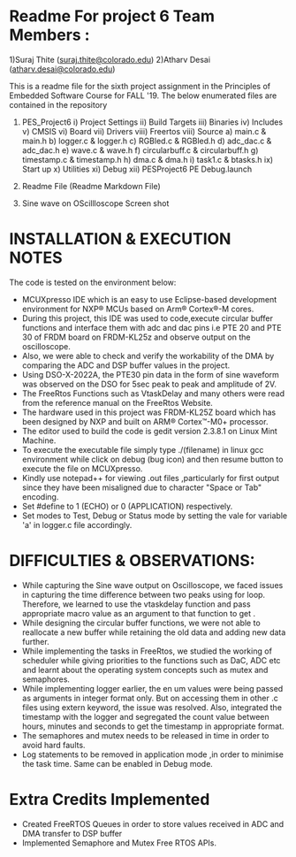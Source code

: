 # Readme For project 6 Team Members :
1)Suraj Thite (suraj.thite@colorado.edu)
2)Atharv Desai (atharv.desai@colorado.edu)

This is a readme file for the sixth project assignment in the Principles of Embedded Software Course for FALL '19. 
The below enumerated files are contained in the repository 
1) PES_Project6 
  i) Project Settings 
  ii) Build Targets 
  iii) Binaries 
  iv) Includes 
  v) CMSIS 
  vi) Board 
  vii) Drivers 
  viii) Freertos
  viii) Source
             a) main.c & main.h 
             b) logger.c & logger.h 
             c) RGBled.c & RGBled.h 
             d) adc_dac.c & adc_dac.h 
             e) wave.c & wave.h 
             f) circularbuff.c & circularbuff.h 
             g) timestamp.c  & timestamp.h
             h) dma.c & dma.h
             i) task1.c & btasks.h
ix) Start up 
x) Utilities 
xi) Debug 
xii) PESProject6 PE Debug.launch

2) Readme File (Readme Markdown File)

3) Sine wave on OScillloscope Screen shot

# INSTALLATION & EXECUTION NOTES 

The code is tested on the environment below:

* MCUXpresso IDE which is an easy to use Eclipse-based development environment for NXP® MCUs based on Arm® Cortex®-M cores.
* During this project, this IDE was used to code,execute circular buffer functions and interface them with adc and dac pins i.e PTE 20 and PTE 30 of FRDM board on FRDM-KL25z and observe output on the oscilloscope.
* Also, we were able to check and verify the workability of the DMA by comparing the ADC and DSP buffer values in the project.
* Using DSO-X-2022A, the PTE30 pin data in the form of sine waveform was observed on the DSO for 5sec peak to peak and amplitude of 2V. 
* The FreeRtos Functions such as VtaskDelay and many others were read from the reference manual on the FreeRtos Website.
* The hardware used in this project was FRDM-KL25Z board which has been designed by NXP and built on ARM® Cortex™-M0+ processor.
* The editor used to build the code is gedit version 2.3.8.1 on Linux Mint Machine.
* To execute the executable file simply type ./(filename) in linux gcc environment while click on debug (bug icon) and then resume button to execute the file on MCUXpresso.
* Kindly use notepad++ for viewing .out files ,particularly for first output since they have been misaligned due to character "Space or Tab" encoding.
* Set #define to 1 (ECHO) or 0 (APPLICATION)  respectively.
* Set modes to Test, Debug or Status mode by setting the vale for variable 'a'  in logger.c file accordingly.  

# DIFFICULTIES & OBSERVATIONS:

* While capturing the Sine wave output on Oscilloscope, we faced issues in capturing the time difference between two peaks using for loop. Therefore, we learned to use the vtaskdelay function and pass appropriate macro value as an argument to that function to get .
* While designing the circular buffer functions, we were not able to reallocate a new buffer while retaining the old data and adding new data further.
* While implementing the tasks in FreeRtos, we studied the working of scheduler while giving priorities to the functions such as DaC, ADC etc and learnt about the operating system concepts such as mutex and semaphores.
* While implementing logger earlier, the en um values were being passed as arguments in integer format only. But on accessing them in other .c files using extern keyword, the issue was resolved. Also, integrated the timestamp with the logger and segregated the count value between hours, minutes and seconds to get the timestamp in appropriate format.
* The semaphores and mutex needs to be released in time in order to avoid hard faults. 
* Log statements to be removed in application mode ,in order to minimise the task time. Same can be enabled in Debug mode. 


# Extra Credits Implemented 
* Created FreeRTOS Queues in order to store values received in ADC and DMA transfer to DSP buffer 
* Implemented Semaphore and Mutex Free RTOS APIs.
